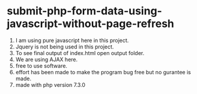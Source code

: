 # submit-php-form-data-using-javascript-without-page-refresh

1. I am using pure javascript here in this project.
2. Jquery is not being used in this project.
3. To see final output of index.html open output folder.
4. We are using AJAX here.
5. free to use software.
6. effort has been made to make the program bug free but no gurantee is made.
7. made with php version 7.3.0
